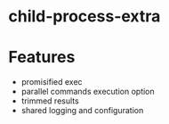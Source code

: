 # child-process-extra

# Features

-   promisified exec
-   parallel commands execution option
-   trimmed results
-   shared logging and configuration
